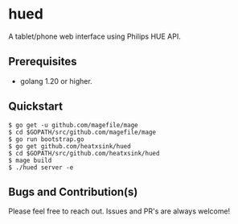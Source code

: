 hued
==========
A tablet/phone web interface using Philips HUE API.

Prerequisites
---

* golang 1.20 or higher.

Quickstart
---

	$ go get -u github.com/magefile/mage
	$ cd $GOPATH/src/github.com/magefile/mage
	$ go run bootstrap.go
	$ go get github.com/heatxsink/hued
	$ cd $GOPATH/src/github.com/heatxsink/hued
	$ mage build
	$ ./hued server -e


Bugs and Contribution(s)
---
Please feel free to reach out. Issues and PR's are always welcome!
